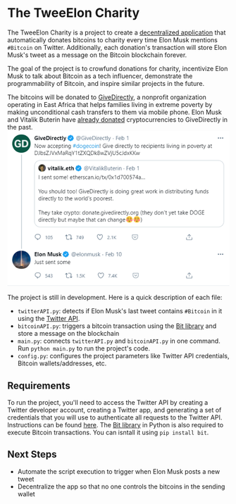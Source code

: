 # The TweeElon Charity

The TweeElon Charity is a project to create a [decentralized application](https://en.wikipedia.org/wiki/Decentralized_application) that automatically donates bitcoins to charity every time Elon Musk mentions `#Bitcoin` on Twitter. Additionally, each donation's transaction will store Elon Musk's tweet as a message on the Bitcoin blockchain forever.

The goal of the project is to crowfund donations for charity, incentivize Elon Musk to talk about Bitcoin as a tech influencer, demonstrate the programmability of Bitcoin, and inspire similar projects in the future.

The bitcoins will be donated to [GiveDirectly](https://www.givedirectly.org/), a nonprofit organization operating in East Africa that helps families living in extreme poverty by making unconditional cash transfers to them via mobile phone. Elon Musk and Vitalik Buterin have [already donated](https://twitter.com/elonmusk/status/1359591256003854336) cryptocurrencies to GiveDirectly in the past.
![Elon Musk and Vitalik Buterin donating to GiveDirectly](images/givedirectly_tweet.png)

The project is still in development. Here is a quick description of each file:
* `twitterAPI.py`: detects if Elon Musk's last tweet contains `#Bitcoin` in it using the [Twitter API](https://developer.twitter.com/en/docs/twitter-api/getting-started/guide). 
* `bitcoinAPI.py`: triggers a bitcoin transaction using the [Bit library](https://ofek.dev/bit/) and store a message on the blockchain
* `main.py`: connects `twitterAPI.py` and `bitcoinAPI.py` in one command. Run `python main.py` to run the project's code.
* `config.py`: configures the project parameters like Twitter API credentials, Bitcoin wallets/addresses, etc.

## Requirements

To run the project, you'll need to access the Twitter API by creating a Twitter developer account, creating a Twitter app, and generating a set of credentials that you will use to authenticate all requests to the Twitter API. Instructions can be found [here](https://developer.twitter.com/en/docs/twitter-api/getting-started/guide). The [Bit library](https://ofek.dev/bit/) in Python is also required to execute Bitcoin transactions. You can isntall it using `pip install bit`.

## Next Steps

* Automate the script execution to trigger when Elon Musk posts a new tweet
* Decentralize the app so that no one controls the bitcoins in the sending wallet


